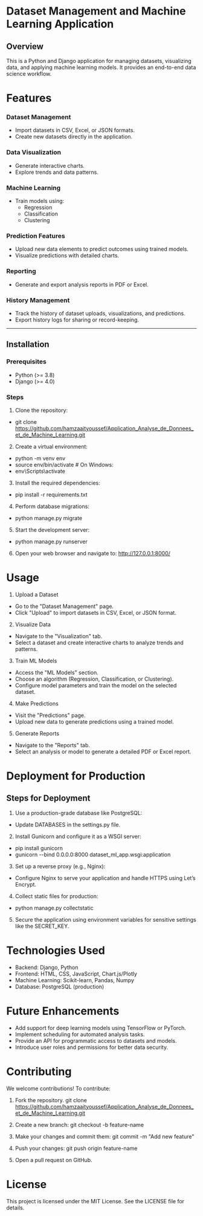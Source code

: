 # Dataset Management and Machine Learning Application

## Overview
This is a Python and Django application for managing datasets, visualizing data, and applying machine learning models. It provides an end-to-end data science workflow.

# Features
### Dataset Management
- Import datasets in CSV, Excel, or JSON formats.
- Create new datasets directly in the application.

### Data Visualization
- Generate interactive charts.
- Explore trends and data patterns.

### Machine Learning
- Train models using:
  - Regression
  - Classification
  - Clustering
### Prediction Features
- Upload new data elements to predict outcomes using trained models.
- Visualize predictions with detailed charts.

### Reporting
- Generate and export analysis reports in PDF or Excel.

### History Management
- Track the history of dataset uploads, visualizations, and predictions.
- Export history logs for sharing or record-keeping.

---

## Installation
### Prerequisites
- Python (>= 3.8)
- Django (>= 4.0)

### Steps
1. Clone the repository:
   
- git clone https://github.com/hamzaaityoussef/Application_Analyse_de_Donnees_et_de_Machine_Learning.git

2. Create a virtual environment:

-   python -m venv env
-   source env/bin/activate  # On Windows:  
-   env\Scripts\activate

3. Install the required dependencies:
-   pip install -r requirements.txt

4.  Perform database migrations:
-   python manage.py migrate

5.  Start the development server:
-   python manage.py runserver

6.  Open your web browser and navigate to: http://127.0.0.1:8000/




# Usage
1. Upload a Dataset
-   Go to the "Dataset Management" page.
-   Click "Upload" to import datasets in CSV, Excel, or JSON format.
2. Visualize Data
-   Navigate to the "Visualization" tab.
-   Select a dataset and create interactive charts to analyze trends and patterns.
3. Train ML Models
-   Access the "ML Models" section.
-   Choose an algorithm (Regression, Classification, or Clustering).
-   Configure model parameters and train the model on the selected dataset.
4. Make Predictions
-   Visit the "Predictions" page.
-   Upload new data to generate predictions using a trained model.
5. Generate Reports
-   Navigate to the "Reports" tab.
-   Select an analysis or model to generate a detailed PDF or Excel report.
#  Deployment for Production
## Steps for Deployment
1.   Use a production-grade database like PostgreSQL:

-   Update DATABASES in the settings.py file.
2.   Install Gunicorn and configure it as a WSGI server:


-   pip install gunicorn
-   gunicorn --bind 0.0.0.0:8000 dataset_ml_app.wsgi:application
3.  Set up a reverse proxy (e.g., Nginx):

-   Configure Nginx to serve your application and handle HTTPS using Let’s Encrypt.
4.  Collect static files for production:

-   python manage.py collectstatic

5.  Secure the application using environment variables for sensitive settings like the SECRET_KEY.

# Technologies Used
-   Backend: Django, Python
-   Frontend: HTML, CSS, JavaScript, Chart.js/Plotly
-   Machine Learning: Scikit-learn, Pandas, Numpy
-   Database:  PostgreSQL (production)


# Future Enhancements
-   Add support for deep learning models using TensorFlow or PyTorch.
-   Implement scheduling for automated analysis tasks.
-   Provide an API for programmatic access to datasets and models.
-   Introduce user roles and permissions for better data security.

# Contributing
We welcome contributions! To contribute:

1. Fork the repository.
git clone https://github.com/hamzaaityoussef/Application_Analyse_de_Donnees_et_de_Machine_Learning.git

2. Create a new branch:
git checkout -b feature-name

3. Make your changes and commit them:
git commit -m "Add new feature"

4.  Push your changes:
git push origin feature-name

5.  Open a pull request on GitHub.

#   License
This project is licensed under the MIT License. See the LICENSE file for details.

